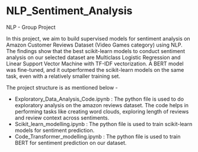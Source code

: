 # NLP_Sentiment_Analysis
NLP - Group Project

In this project, we aim to build supervised models for sentiment analysis on Amazon Customer Reviews Dataset (Video Games category) using NLP. The findings show that the best scikit-learn models to conduct sentiment analysis on our selected dataset are Multiclass Logistic Regression and Linear Support Vector Machine with TF-IDF vectorization. A BERT model was fine-tuned, and it outperformed the scikit-learn models on the same task, even with a relatively smaller training set.

The project structure is as mentioned below -

- Exploratory_Data_Analysis_Code.ipynb : The python file is used to do exploratory analysis on the amazon reviews dataset. The code helps in performing tasks like creating word clouds, exploring length of reviews and review context across sentiments. 
- Scikit_learn_modelling.ipynb : The python file is used to train scikit-learn models for sentiment prediction.
- Code_Transformer_modelling.ipynb : The python file is used to train BERT for sentiment prediction on our dataset.
